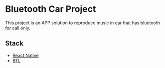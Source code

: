 # Bluetooth Car Project

This project is an APP solution to reproduce music in car that has bluetooth for call only.

## Stack

- [React Native]()
- [BTL](https://github.com/Polidea/react-native-ble-plx)
